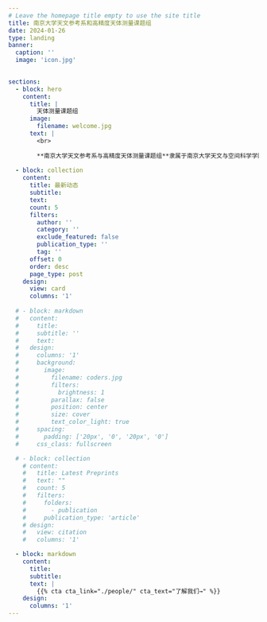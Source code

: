 ```yaml
---
# Leave the homepage title empty to use the site title
title: 南京大学天文参考系和高精度天体测量课题组
date: 2024-01-26
type: landing
banner:
  caption: ''
  image: 'icon.jpg'
  

sections:
  - block: hero
    content:
      title: |
        天体测量课题组
      image:
        filename: welcome.jpg
      text: |
        <br>
        
        **南京大学天文参考系与高精度天体测量课题组**隶属于南京大学天文与空间科学学院（前身为天文系），学院成立于1952年，拥有悠久的科研传统。本课题组主要从事**天文参考系的建立与维持**、**地球自转与定向研究**、以及**银河系动力学与运动学**等方向的研究，致力于发展高精度天体测量技术，推动射电与光学参考架的精确连接，通过地基 **VLBI** 和空间 **Gaia** 卫星等手段，探索从天体位置与运动角度理解宇宙的新途径。
  
  - block: collection
    content:
      title: 最新动态
      subtitle:
      text:
      count: 5
      filters:
        author: ''
        category: ''
        exclude_featured: false
        publication_type: ''
        tag: ''
      offset: 0
      order: desc
      page_type: post
    design:
      view: card
      columns: '1'
  
  # - block: markdown
  #   content:
  #     title:
  #     subtitle: ''
  #     text:
  #   design:
  #     columns: '1'
  #     background:
  #       image: 
  #         filename: coders.jpg
  #         filters:
  #           brightness: 1
  #         parallax: false
  #         position: center
  #         size: cover
  #         text_color_light: true
  #     spacing:
  #       padding: ['20px', '0', '20px', '0']
  #     css_class: fullscreen

  # - block: collection
    # content:
    #   title: Latest Preprints
    #   text: ""
    #   count: 5
    #   filters:
    #     folders:
    #       - publication
    #     publication_type: 'article'
    # design:
    #   view: citation
    #   columns: '1'

  - block: markdown
    content:
      title:
      subtitle:
      text: |
        {{% cta cta_link="./people/" cta_text="了解我们→" %}}
    design:
      columns: '1'
---
```


